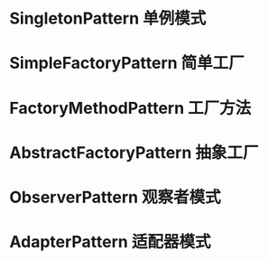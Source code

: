 # SingletonPattern 单例模式

# SimpleFactoryPattern 简单工厂

# FactoryMethodPattern 工厂方法

# AbstractFactoryPattern 抽象工厂

# ObserverPattern 观察者模式

# AdapterPattern 适配器模式

